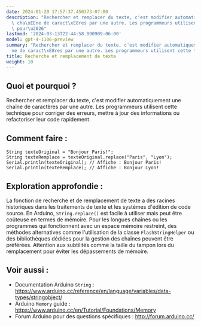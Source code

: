 ```yaml
---
date: 2024-01-20 17:57:37.450373-07:00
description: "Rechercher et remplacer du texte, c'est modifier automatiquement une\
  \ cha\xEEne de caract\xE8res par une autre. Les programmeurs utilisent cette technique\
  \ pour\u2026"
lastmod: '2024-03-13T22:44:58.090909-06:00'
model: gpt-4-1106-preview
summary: "Rechercher et remplacer du texte, c'est modifier automatiquement une cha\xEE\
  ne de caract\xE8res par une autre. Les programmeurs utilisent cette technique pour\u2026"
title: Recherche et remplacement de texte
weight: 10
---
```


## Quoi et pourquoi ?
Rechercher et remplacer du texte, c'est modifier automatiquement une chaîne de caractères par une autre. Les programmeurs utilisent cette technique pour corriger des erreurs, mettre à jour des informations ou refactoriser leur code rapidement.

## Comment faire :
```Arduino
String texteOriginal = "Bonjour Paris!";
String texteRemplace = texteOriginal.replace("Paris", "Lyon");
Serial.println(texteOriginal); // Affiche : Bonjour Paris!
Serial.println(texteRemplace); // Affiche : Bonjour Lyon!
```

## Exploration approfondie :
La fonction de recherche et de remplacement de texte a des racines historiques dans les traitements de texte et les systèmes d'édition de code source. En Arduino, `String.replace()` est facile à utiliser mais peut être coûteuse en termes de mémoire. Pour les longues chaînes ou les programmes qui fonctionnent avec un espace mémoire restreint, des méthodes alternatives comme l'utilisation de la classe `FlashStringHelper` ou des bibliothèques dédiées pour la gestion des chaînes peuvent être préférées. Attention aux subtilités comme la taille du tampon lors du remplacement pour éviter les dépassements de mémoire.

## Voir aussi :
- Documentation Arduino `String` : https://www.arduino.cc/reference/en/language/variables/data-types/stringobject/
- Arduino `Memory` guide : https://www.arduino.cc/en/Tutorial/Foundations/Memory
- Forum Arduino pour des questions spécifiques : http://forum.arduino.cc/
